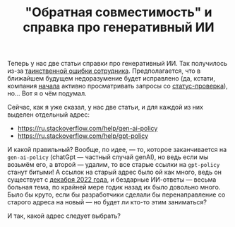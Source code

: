 ﻿---
title: "&quot;Обратная совместимость&quot; и справка про генеративный ИИ"
se.owner.user_id: 532877
se.owner.display_name: "Зонтик"
se.owner.link: "https://ru.meta.stackoverflow.com/users/532877/%d0%97%d0%be%d0%bd%d1%82%d0%b8%d0%ba"
se.link: "https://ru.meta.stackoverflow.com/questions/14311/%d0%9e%d0%b1%d1%80%d0%b0%d1%82%d0%bd%d0%b0%d1%8f-%d1%81%d0%be%d0%b2%d0%bc%d0%b5%d1%81%d1%82%d0%b8%d0%bc%d0%be%d1%81%d1%82%d1%8c-%d0%b8-%d1%81%d0%bf%d1%80%d0%b0%d0%b2%d0%ba%d0%b0-%d0%bf%d1%80%d0%be-%d0%b3%d0%b5%d0%bd%d0%b5%d1%80%d0%b0%d1%82%d0%b8%d0%b2%d0%bd%d1%8b%d0%b9-%d0%98%d0%98"
se.question_id: 14311
se.post_type: question
---
<p>Теперь у нас две статьи справки про генеративный ИИ. Так получилось из-за <a href="https://ru.meta.stackoverflow.com/q/14288/532877">таинственной ошибки сотрудника</a>. Предполагается, что в ближайшем будущем недоразумение будет исправлено (да, кстати, компания <a href="https://meta.stackexchange.com/q/401060/1346379">начала</a> активно просматривать запросы со <a href="/questions/tagged/%d1%81%d1%82%d0%b0%d1%82%d1%83%d1%81-%d0%bf%d1%80%d0%be%d0%b2%d0%b5%d1%80%d0%ba%d0%b0" class="s-tag post-tag s-tag__moderator moderator-tag" title="показать вопросы с меткой [статус-проверка]" aria-label="показать вопросы с меткой [статус-проверка]" rel="tag" aria-labelledby="tag-статус-проверка-tooltip-container" data-tag-menu-origin="Unknown">статус-проверка</a>), но... Вот я о чём подумал.</p>
<p>Сейчас, как я уже сказал, у нас две статьи, и для каждой из них выделен отдельный адрес:</p>
<ul>
<li><a href="https://ru.stackoverflow.com/help/gen-ai-policy">https://ru.stackoverflow.com/help/gen-ai-policy</a></li>
<li><a href="https://ru.stackoverflow.com/help/gpt-policy">https://ru.stackoverflow.com/help/gpt-policy</a></li>
</ul>
<p>И какой правильный? Вообще, по идее, — то, которое заканчивается на <code>gen-ai-policy</code> (chatGpt — частный случай genAI), но ведь если мы возьмём его, а второй — удалим, то все старые ссылки на <code>gpt-policy</code> станут битыми! А ссылок на старый адрес было ой как много, ведь он существует с <a href="https://ru.meta.stackoverflow.com/q/12247/532877">декабря 2022 года</a>, и бездарные ИИ-ответы — весьма больная тема, по крайней мере годик назад их было довольно много. Было бы круто, если бы разработчики сделали бы перенаправление со старого адреса на новый — но будет ли кто-то этим заниматься?</p>
<p>И так, какой адрес следует выбрать?</p>
